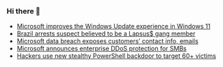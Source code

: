 ### Hi there 👋

<!--START_SECTION:feed-->
* [Microsoft improves the Windows Update experience in Windows 11](https://www.bleepingcomputer.com/news/microsoft/microsoft-improves-the-windows-update-experience-in-windows-11/)
* [Brazil arrests suspect believed to be a Lapsus$ gang member](https://www.bleepingcomputer.com/news/security/brazil-arrests-suspect-believed-to-be-a-lapsus-gang-member/)
* [Microsoft data breach exposes customers’ contact info, emails](https://www.bleepingcomputer.com/news/security/microsoft-data-breach-exposes-customers-contact-info-emails/)
* [Microsoft announces enterprise DDoS protection for SMBs](https://www.bleepingcomputer.com/news/microsoft/microsoft-announces-enterprise-ddos-protection-for-smbs/)
* [Hackers use new stealthy PowerShell backdoor to target 60+ victims](https://www.bleepingcomputer.com/news/security/hackers-use-new-stealthy-powershell-backdoor-to-target-60-plus-victims/)
<!--END_SECTION:feed-->

<!--
**frankenk/frankenk** is a ✨ _special_ ✨ repository because its `README.md` (this file) appears on your GitHub profile.

Here are some ideas to get you started:

- 🔭 I’m currently working on ...
- 🌱 I’m currently learning ...
- 👯 I’m looking to collaborate on ...
- 🤔 I’m looking for help with ...
- 💬 Ask me about ...
- 📫 How to reach me: ...
- 😄 Pronouns: ...
- ⚡ Fun fact: ...
-->



